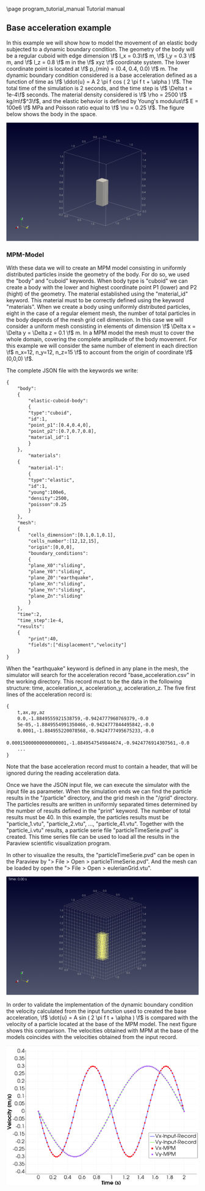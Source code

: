 \page program_tutorial_manual Tutorial manual

## Base acceleration example

In this example we will show how to model the movement of an elastic body subjected to a dynamic boundary condition. The geometry of the body will be a regular cuboid with edge dimension \f$ l_x = 0.3\f$ m, \f$ l_y = 0.3 \f$ m, and \f$ l_z = 0.8 \f$ m in the \f$ xyz \f$ coordinate system. The lower coordinate point is located at \f$ p_{min} = (0.4, 0.4, 0.0) \f$ m. The dynamic boundary condition considered is a base acceleration defined as a function of time as \f$ \ddot{u} = A 2 \pi f cos ( 2 \pi f t + \alpha ) \f$. The total time of the simulation is 2 seconds, and the time step is \f$ \Delta t = 1e-4\f$ seconds. The material density considered is \f$ \rho = 2500 \f$ kg/m\f$^3\f$, and the elastic behavior is defined by Young's modulus\f$ E = 100e6 \f$ MPa and Poisson ratio equal to \f$ \nu = 0.25 \f$. The figure below shows the body in the space.

!["Geometry of the body"](/manual/images/geometry-body.png)

### MPM-Model

With these data we will to create an MPM model consisting in uniformly distributed particles inside the geometry of the body. For do so, we used the "body" and "cuboid" keywords. When body type is "cuboid" we can create a body with the lower and highest coordinate point P1 (lower) and P2 (hight) of the geometry. The material established using the "material_id" keyword. This material must to be correctly defined using the keyword "materials". When we create a body using uniformly distributed particles, eight in the case of a regular element mesh, the number of total particles in the body depends of the mesh grid cell dimension. In this case we will consider a uniform mesh consisting in elements of dimension \f$ \Delta x = \Delta y = \Delta z = 0.1 \f$ m. In a MPM model the mesh must to cover the whole domain, covering the complete amplitude of the body movement. For this example we will consider the same number of element in each direction \f$ n_x=12, n_y=12, n_z=15 \f$ to account from the origin of coordinate \f$ (0,0,0) \f$. 

The complete JSON file with the keywords we write:

    {
        "body":
        {
            "elastic-cuboid-body":
            {
            "type":"cuboid",
            "id":1,
            "point_p1":[0.4,0.4,0],
            "point_p2":[0.7,0.7,0.8],
            "material_id":1
            }
        },
            "materials":
        {
            "material-1":
            {
            "type":"elastic",
            "id":1,
            "young":100e6,
            "density":2500,
            "poisson":0.25
            }
        },
        "mesh":
        { 
            "cells_dimension":[0.1,0.1,0.1],
            "cells_number":[12,12,15],
            "origin":[0,0,0],
            "boundary_conditions":
            {
            "plane_X0":"sliding",
            "plane_Y0":"sliding",
            "plane_Z0":"earthquake",
            "plane_Xn":"sliding",
            "plane_Yn":"sliding",
            "plane_Zn":"sliding"
            }
        },
        "time":2,
        "time_step":1e-4,
        "results":
        {
            "print":40,
            "fields":["displacement","velocity"]
        }
    }

When the "earthquake" keyword is defined in any plane in the mesh, the simulator will search for the acceleration record "base_acceleration.csv" in the working directory. This record must to be the data in the following structure: time, acceleration_x, acceleration_y, acceleration_z. The five first lines of the acceleration record is:

    {
        t,ax,ay,az
        0.0,-1.8849555921538759,-0.9424777960769379,-0.0
        5e-05,-1.8849554991350466,-0.9424777844495842,-0.0
        0.0001,-1.884955220078568,-0.9424777495675233,-0.0
        0.00015000000000000001,-1.8849547549844674,-0.9424776914307561,-0.0
        ...
    }

Note that the base acceleration record must to contain a header, that will be ignored during the reading acceleration data.

Once we have the JSON input file, we can execute the simulator with the input file as parameter. When the simulation ends we can find the particle results in the "/particle" directory, and the grid mesh in the "/grid" directory. The particles results are written in uniformly separated times determined by the number of results defined in the "print" keyword. The number of total results must be 40. In this example, the particles results must be "particle_1.vtu", "particle_2.vtu", ..., "particle_41.vtu". Together with the "particle_i.vtu" results, a particle serie file "particleTimeSerie.pvd" is created. This time series file can be used to load all the results in the Paraview scientific visualization program.

In other to visualize the results, the "particleTimeSerie.pvd" can be open in the Paraview by "> File > Open > particleTimeSerie.pvd". And the mesh can be loaded by open the "> File > Open > eulerianGrid.vtu".

!["Particles and mesh of analyzed case"](/manual/images/mpm-model-particles-and-mesh.png)

In order to validate the implementation of the dynamic boundary condition the velocity calculated from the input function used to created the base acceleration, \f$ \dot{u} = A sin ( 2 \pi f t + \alpha ) \f$ is compared with the velocity of a particle located at the base of the MPM model. The next figure shows this comparison. The velocities obtained with MPM at the base of the models coincides with the velocities obtained from the input record.

!["Verification of velocities obtained with MPM simulation"](/manual/images/velocity-base-verification.png)
